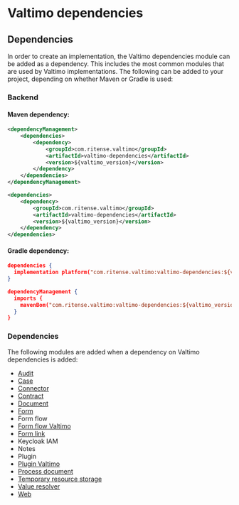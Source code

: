 # Valtimo dependencies

## Dependencies

In order to create an implementation, the Valtimo dependencies module can be added as a dependency. This includes the
most common modules that are used by Valtimo implementations. The following can be added to your project, depending on
whether Maven or Gradle is used:

### Backend

#### Maven dependency:
```xml
<dependencyManagement>
    <dependencies>
        <dependency>
            <groupId>com.ritense.valtimo</groupId>
            <artifactId>valtimo-dependencies</artifactId>
            <version>${valtimo_version}</version>
        </dependency>
    </dependencies>
</dependencyManagement>

<dependencies>
    <dependency>
        <groupId>com.ritense.valtimo</groupId>
        <artifactId>valtimo-dependencies</artifactId>
        <version>${valtimo_version}</version>
    </dependency>
</dependencies>

```

#### Gradle dependency:
```json
dependencies {
  implementation platform("com.ritense.valtimo:valtimo-dependencies:${valtimo_version}")
}

dependencyManagement {
  imports {
    mavenBom("com.ritense.valtimo:valtimo-dependencies:${valtimo_version}")
  }
}
```

### Dependencies

The following modules are added when a dependency on Valtimo dependencies is added:
* [Audit](audit.md)
* [Case](case.md)
* [Connector](connector.md)
* [Contract](contract.md)
* [Document](document.md)
* [Form](form.md)
* Form flow
* [Form flow Valtimo](form-flow.md)
* [Form link](form-link.md)
* Keycloak IAM
* Notes
* Plugin
* [Plugin Valtimo](plugin.md)
* [Process document](process-document.md)
* [Temporary resource storage](temporary-resource-storage.md)
* [Value resolver](value-resolver.md)
* [Web](web/web.md)
